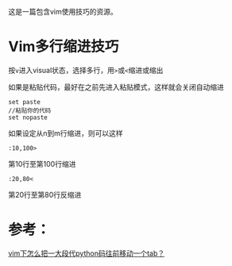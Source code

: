 这是一篇包含vim使用技巧的资源。

# Vim多行缩进技巧
按`v`进入visual状态，选择多行，用`>`或`<`缩进或缩出

如果是粘贴代码，最好在之前先进入粘贴模式，这样就会关闭自动缩进

	set paste
	//粘贴你的代码
	set nopaste

如果设定从n到m行缩进，则可以这样

	:10,100>

第10行至第100行缩进
	
	:20,80<

第20行至第80行反缩进


# 参考：
[vim下怎么把一大段代python码往前移动一个tab？](http://segmentfault.com/q/1010000000343626)
